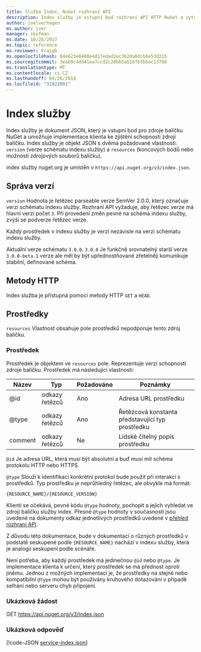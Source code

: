 ```yaml
---
title: Služba Index, NuGet rozhraní API
description: Index služby je vstupní bod rozhraní API HTTP NuGet a vytvoří výčet možností serveru.
author: joelverhagen
ms.author: jver
manager: skofman
ms.date: 10/26/2017
ms.topic: reference
ms.reviewer: kraigb
ms.openlocfilehash: 84e623e8480e4d17edad2ec3b2da6dcb6e53d21b
ms.sourcegitcommit: 3eab9c4dd41ea7ccd2c28bb5ab16f6fbbec13708
ms.translationtype: MT
ms.contentlocale: cs-CZ
ms.lasthandoff: 04/26/2018
ms.locfileid: "31822091"
---
```

# <a name="service-index"></a>Index služby

Index služby je dokument JSON, který je vstupní bod pro zdroje balíčku NuGet a umožňuje implementace klienta ke zjištění schopnosti zdroji balíčku. Index služby je objekt JSON s dvěma požadované vlastnosti: `version` (verze schématu indexu služby) a `resources` (koncových bodů nebo možnosti zdrojových souborů balíčku).

index služby nuget.org je umístěn v `https://api.nuget.org/v3/index.json`.

## <a name="versioning"></a>Správa verzí

`version` Hodnota je řetězec parseable verze SemVer 2.0.0, který označuje verzi schématu indexu služby. Rozhraní API vyžaduje, aby řetězec verze má hlavní verzi počet `3`. Při provedení změn pevné na schéma indexu služby, zvýší se podverze řetězec verze.

Každý prostředek v indexu služby je verzí nezávisle na verzi schématu indexu služby.

Aktuální verze schématu `3.0.0`. `3.0.0` Je funkčně srovnatelný starší verze `3.0.0-beta.1` verze ale měl by být upřednostňované zřetelněji komunikuje stabilní, definované schéma.

## <a name="http-methods"></a>Metody HTTP

Index služba je přístupná pomocí metody HTTP `GET` a `HEAD`.

## <a name="resources"></a>Prostředky

`resources` Vlastnost obsahuje pole prostředků nepodporuje tento zdroj balíčku.

### <a name="resource"></a>Prostředek

Prostředek je objektem ve `resources` pole. Reprezentuje verzí schopností zdroje balíčku. Prostředek má následující vlastnosti:

Název          | Typ   | Požadováno | Poznámky
------------- | ------ | -------- | -----
@id           | odkazy řetězců | Ano      | Adresa URL prostředku
@type         | odkazy řetězců | Ano      | Řetězcová konstanta představující typ prostředku
comment       | odkazy řetězců | Ne       | Lidské čitelný popis prostředku

`@id` Je adresa URL, která musí být absolutní a buď musí mít schéma protokolu HTTP nebo HTTPS.

`@type` Slouží k identifikaci konkrétní protokol bude použit při interakci s prostředků. Typ prostředku je neprůhledný řetězec, ale obvykle má formát:

    {RESOURCE_NAME}/{RESOURCE_VERSION}

Klienti se očekává, pevné kódu `@type` hodnoty, pochopit a jejich vyhledat ve zdroji balíčku služby index. Přesné `@type` hodnoty v současnosti jsou uvedené na dokumenty odkaz jednotlivých prostředků uvedené v [přehled rozhraní API](overview.md#resources-and-schema).

Z důvodu této dokumentace, bude v dokumentaci o různých prostředků v podstatě seskupené podle `{RESOURCE_NAME}` nachází v indexu služby, která je analogií seskupení podle scénáře. 

Není potřeba, aby každý prostředek má jedinečnou `@id` nebo `@type`. Je implementace klienta k určení, který prostředek se má přednost oproti jinému. Jednou z možných implementací je, že prostředky na stejné nebo kompatibilní `@type` mohou být používány kruhového dotazování v případě selhání nebo serveru chyb připojení.

### <a name="sample-request"></a>Ukázková žádost

GET https://api.nuget.org/v3/index.json

### <a name="sample-response"></a>Ukázková odpověď

[!code-JSON [service-index.json](./_data/service-index.json)]
